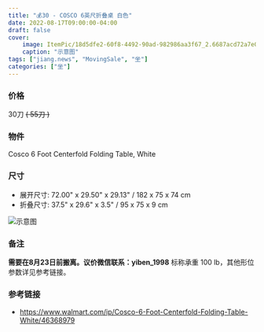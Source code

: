 ```yaml
---
title: "💰30 - COSCO 6英尺折叠桌 白色"
date: 2022-08-17T09:00:00-04:00
draft: false
cover:
    image: ItemPic/18d5dfe2-60f8-4492-90ad-982986aa3f67_2.6687acd72a7e0bc2827c57df3d68a3bc.webp
    caption: "示意图"
tags: ["jiang.news", "MovingSale", "坐"]
categories: ["坐"]
---
```


### 价格
30刀 ~~( 55刀 )~~

### 物件
Cosco 6 Foot Centerfold Folding Table, White

### 尺寸
* 展开尺寸: 72.00" x 29.50" x 29.13" / 182 x 75 x 74 cm
* 折叠尺寸: 37.5" x 29.6" x 3.5" / 95 x 75 x 9 cm

![示意图](../../ItemPic/1f1e1df7-086e-47b0-8bdd-3ba6da16eec9_2.9b79528ee735df98b485213a70610d47.jpg)

### 备注
**需要在8月23日前搬离。议价微信联系：yiben_1998** 
标称承重 100 lb，其他形位参数详见参考链接。


### 参考链接
- https://www.walmart.com/ip/Cosco-6-Foot-Centerfold-Folding-Table-White/46368979

